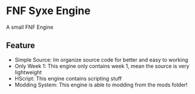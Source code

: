 # FNF Syxe Engine
A small FNF Engine

## Feature
* Simple Source: Im organize source code for better and easy to working
* Only Week 1: This engine only contains week 1, mean the source is very lightweight
* HScript: This engine contains scripting stuff
* Modding System: This engine is able to modding from the mods folder!
